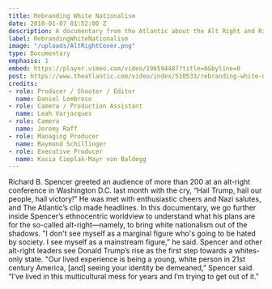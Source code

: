 ```yaml
---
title: Rebranding White Nationalism
date: 2018-01-07 01:52:00 Z
description: A documentary from the Atlantic about the Alt Right and Richard Spencer.
label: RebrandingWhiteNationalism
image: "/uploads/AltRightCover.png"
type: Documentary
emphasis: 1
embed: https://player.vimeo.com/video/196594487?title=0&byline=0
post: https://www.theatlantic.com/video/index/510533/rebranding-white-nationalism-inside-the-alt-right/
credits:
- role: Producer / Shooter / Editor
  name: Daniel Lombroso
- role: Camera / Production Assistant
  name: Leah Varjacques
- role: Camera
  name: Jeremy Raff
- role: Managing Producer
  name: Raymond Schillinger
- role: Executive Producer
  name: Kasia Cieplak-Mayr von Baldegg
---
```


Richard B. Spencer greeted an audience of more than 200 at an alt-right conference in Washington D.C. last month with the cry, “Hail Trump, hail our people, hail victory!” He was met with enthusiastic cheers and Nazi salutes, and The Atlantic’s clip made headlines. In this documentary, we go further inside Spencer’s ethnocentric worldview to understand what his plans are for the so-called alt-right—namely, to bring white nationalism out of the shadows. "I don't see myself as a marginal figure who's going to be hated by society. I see myself as a mainstream figure,” he said. Spencer and other alt-right leaders see Donald Trump’s rise as the first step towards a whites-only state. "Our lived experience is being a young, white person in 21st century America, [and] seeing your identity be demeaned,” Spencer said. “I’ve lived in this multicultural mess for years and I’m trying to get out of it."